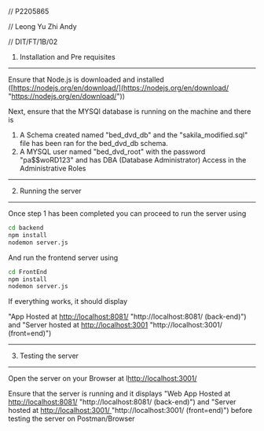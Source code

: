 
// P2205865

// Leong Yu Zhi Andy

// DIT/FT/1B/02

1. Installation and Pre requisites

---

Ensure that Node.js is downloaded and installed ([https://nodejs.org/en/download/](https://nodejs.org/en/download/ "https://nodejs.org/en/download/"))


Next, ensure that the MYSQl database is running on the machine and there is

1. A Schema created named "bed_dvd_db" and the "sakila_modified.sql" file has been ran for the bed_dvd_db schema.
2. A MYSQL user named "bed_dvd_root" with the password "pa$$woRD123" and has DBA (Database Administrator) Access in the Administrative Roles

---

2. Running the server

---

Once step 1 has been completed you can proceed to run the server using

```bash
cd backend
npm install
nodemon server.js
```

And run the frontend server using

```bash
cd FrontEnd
npm install
nodemon server.js
```

If everything works, it should display

"App Hosted at [http://localhost:8081/](http://localhost:8081/ (back-end)) "http://localhost:8081/ (back-end)") and "Server hosted at [http://localhost:3001](http://localhost:3001/ (front=end)) "http://localhost:3001/ (front=end)")

---

3. Testing the server

---

Open the server on your Browser at l[http://localhost:3001/](http://localhost:3001/ "http://localhost:3001/")

Ensure that the server is running and it displays "Web App Hosted at [http://localhost:8081/](http://localhost:8081/ (back-end)) "http://localhost:8081/ (back-end)") and "Server hosted at [http://localhost:3001/ ](http://localhost:3001/ (front=end)) "http://localhost:3001/ (front=end)")
before testing the server on Postman/Browser
